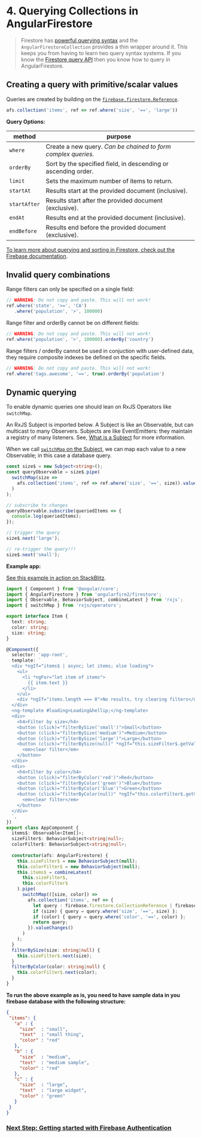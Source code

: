 # 4. Querying Collections in AngularFirestore

> Firestore has [powerful querying syntax](https://firebase.google.com/docs/firestore/query-data/queries) and the `AngularFirestoreCollection` provides a thin wrapper around it. This keeps you from having to learn two query syntax systems.
If you know the [Firestore query API](https://firebase.google.com/docs/reference/js/firebase.firestore.Query) then you know how to query in AngularFirestore.

## Creating a query with primitive/scalar values

Queries are created by building on the [`firebase.firestore.Reference`](https://firebase.google.com/docs/reference/js/firebase.firestore.Reference).

```ts
afs.collection('items', ref => ref.where('size', '==', 'large'))
```

**Query Options:**

| method   | purpose            |
| ---------|--------------------|
| `where` | Create a new query. *Can be chained to form complex queries.* |
| `orderBy` | Sort by the specified field, in descending or ascending order. |
| `limit` | Sets the maximum number of items to return. |
| `startAt` | Results start at the provided document (inclusive). |
| `startAfter` | Results start after the provided document (exclusive). |
| `endAt` | Results end at the provided document (inclusive). |
| `endBefore` | Results end before the provided document (exclusive). |

[To learn more about querying and sorting in Firestore, check out the Firebase documentation](https://firebase.google.com/docs/firestore/query-data/queries).

## Invalid query combinations

Range filters can only be specified on a single field:

```ts
// WARNING: Do not copy and paste. This will not work!
ref.where('state', '>=', 'CA')
   .where('population', '>', 100000)
```

Range filter and orderBy cannot be on different fields:

```ts
// WARNING: Do not copy and paste. This will not work!
ref.where('population', '>', 100000).orderBy('country')
```

Range filters / orderBy cannot be used in conjuction with user-defined data, they require composite indexes be defined on the specific fields.

```ts
// WARNING: Do not copy and paste. This will not work!
ref.where('tags.awesome', '==', true).orderBy('population')
```

## Dynamic querying

To enable dynamic queries one should lean on RxJS Operators like `switchMap`.

An RxJS Subject is imported below. A Subject is like an Observable, but can multicast to many Observers. Subjects are like EventEmitters: they maintain a registry of many listeners. See, [What is a Subject](http://reactivex.io/rxjs/manual/overview.html#subject) for more information.

When we call [`switchMap` on the Subject](https://www.learnrxjs.io/operators/transformation/switchmap.html), we can map each value to a new Observable; in this case a database query.

```ts
const size$ = new Subject<string>();
const queryObservable = size$.pipe(
  switchMap(size => 
    afs.collection('items', ref => ref.where('size', '==', size)).valueChanges()
  )
);

// subscribe to changes
queryObservable.subscribe(queriedItems => {
  console.log(queriedItems);  
});

// trigger the query
size$.next('large');

// re-trigger the query!!!
size$.next('small');
```

**Example app:**
 
[See this example in action on StackBlitz](https://stackblitz.com/edit/angularfire-db-api-fbad9p).

```ts
import { Component } from '@angular/core';
import { AngularFirestore } from 'angularfire2/firestore';
import { Observable, BehaviorSubject, combineLatest } from 'rxjs';
import { switchMap } from 'rxjs/operators';

export interface Item {
  text: string;
  color: string;
  size: string;
}

@Component({
  selector: 'app-root',
  template: `
  <div *ngIf="items$ | async; let items; else loading">
    <ul>
      <li *ngFor="let item of items">
        {{ item.text }}
      </li>
    </ul>
    <div *ngIf="items.length === 0">No results, try clearing filters</div>
  </div>
  <ng-template #loading>Loading&hellip;</ng-template>
  <div>
    <h4>Filter by size</h4>
    <button (click)="filterBySize('small')">Small</button>
    <button (click)="filterBySize('medium')">Medium</button>
    <button (click)="filterBySize('large')">Large</button>
    <button (click)="filterBySize(null)" *ngIf="this.sizeFilter$.getValue()">
      <em>clear filter</em>
    </button>
  </div>
  <div>
    <h4>Filter by color</h4>
    <button (click)="filterByColor('red')">Red</button>
    <button (click)="filterByColor('green')">Blue</button>
    <button (click)="filterByColor('blue')">Green</button>
    <button (click)="filterByColor(null)" *ngIf="this.colorFilter$.getValue()">
      <em>clear filter</em>
    </button>
  </div>
  `,
})
export class AppComponent {
  items$: Observable<Item[]>;
  sizeFilter$: BehaviorSubject<string|null>;
  colorFilter$: BehaviorSubject<string|null>;
  
  constructor(afs: AngularFirestore) {
    this.sizeFilter$ = new BehaviorSubject(null);
    this.colorFilter$ = new BehaviorSubject(null);
    this.items$ = combineLatest(
      this.sizeFilter$,
      this.colorFilter$
    ).pipe(
      switchMap(([size, color]) => 
        afs.collection('items', ref => {
          let query : firebase.firestore.CollectionReference | firebase.firestore.Query = ref;
          if (size) { query = query.where('size', '==', size) };
          if (color) { query = query.where('color', '==', color) };
          return query;
        }).valueChanges()
      )
    );
  }
  filterBySize(size: string|null) {
    this.sizeFilter$.next(size); 
  }
  filterByColor(color: string|null) {
    this.colorFilter$.next(color); 
  }
}
```

**To run the above example as is, you need to have sample data in you firebase database with the following structure:**
 
 ```json
{
  "items": {
    "a" : {
      "size"  : "small",
      "text"  : "small thing",
      "color" : "red"
    },
    "b" : {
      "size"  : "medium",
      "text"  : "medium sample",
      "color" : "red"
    },
    "c" : {
      "size"  : "large",
      "text"  : "large widget",
      "color" : "green"
    }
  }
}
 ```

### [Next Step: Getting started with Firebase Authentication](../auth/getting-started.md)
